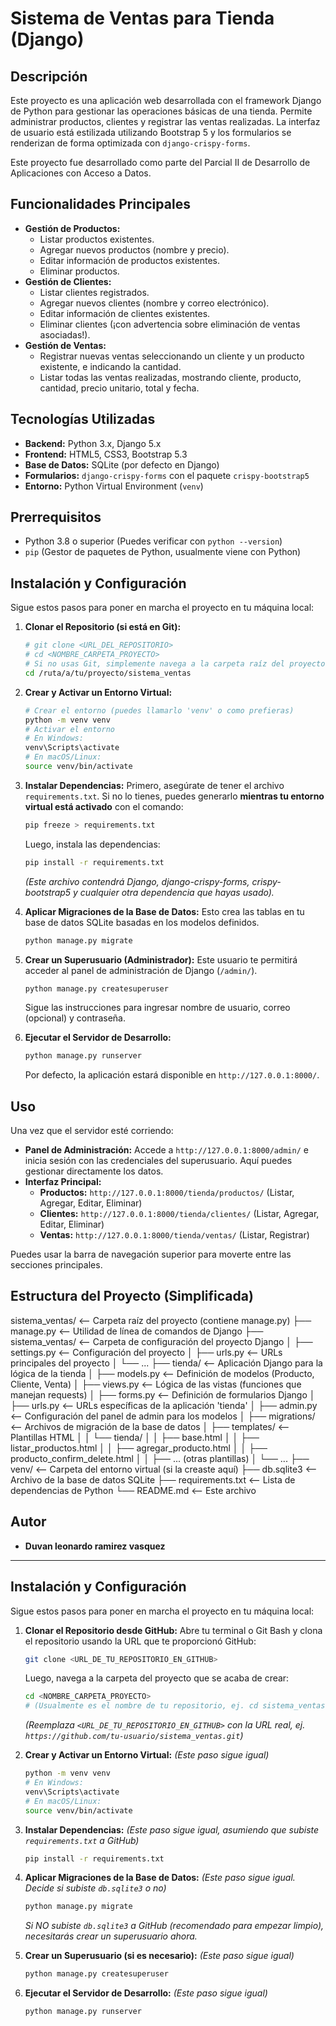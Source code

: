 # Sistema de Ventas para Tienda (Django)

## Descripción

Este proyecto es una aplicación web desarrollada con el framework Django de Python para gestionar las operaciones básicas de una tienda. Permite administrar productos, clientes y registrar las ventas realizadas. La interfaz de usuario está estilizada utilizando Bootstrap 5 y los formularios se renderizan de forma optimizada con `django-crispy-forms`.

Este proyecto fue desarrollado como parte del Parcial II de Desarrollo de Aplicaciones con Acceso a Datos.

## Funcionalidades Principales

* **Gestión de Productos:**
    * Listar productos existentes.
    * Agregar nuevos productos (nombre y precio).
    * Editar información de productos existentes.
    * Eliminar productos.
* **Gestión de Clientes:**
    * Listar clientes registrados.
    * Agregar nuevos clientes (nombre y correo electrónico).
    * Editar información de clientes existentes.
    * Eliminar clientes (¡con advertencia sobre eliminación de ventas asociadas!).
* **Gestión de Ventas:**
    * Registrar nuevas ventas seleccionando un cliente y un producto existente, e indicando la cantidad.
    * Listar todas las ventas realizadas, mostrando cliente, producto, cantidad, precio unitario, total y fecha.

## Tecnologías Utilizadas

* **Backend:** Python 3.x, Django 5.x
* **Frontend:** HTML5, CSS3, Bootstrap 5.3
* **Base de Datos:** SQLite (por defecto en Django)
* **Formularios:** `django-crispy-forms` con el paquete `crispy-bootstrap5`
* **Entorno:** Python Virtual Environment (`venv`)

## Prerrequisitos

* Python 3.8 o superior (Puedes verificar con `python --version`)
* `pip` (Gestor de paquetes de Python, usualmente viene con Python)

## Instalación y Configuración

Sigue estos pasos para poner en marcha el proyecto en tu máquina local:

1.  **Clonar el Repositorio (si está en Git):**
    ```bash
    # git clone <URL_DEL_REPOSITORIO>
    # cd <NOMBRE_CARPETA_PROYECTO>
    # Si no usas Git, simplemente navega a la carpeta raíz del proyecto donde está este README.md
    cd /ruta/a/tu/proyecto/sistema_ventas
    ```

2.  **Crear y Activar un Entorno Virtual:**
    ```bash
    # Crear el entorno (puedes llamarlo 'venv' o como prefieras)
    python -m venv venv
    # Activar el entorno
    # En Windows:
    venv\Scripts\activate
    # En macOS/Linux:
    source venv/bin/activate
    ```

3.  **Instalar Dependencias:**
    Primero, asegúrate de tener el archivo `requirements.txt`. Si no lo tienes, puedes generarlo **mientras tu entorno virtual está activado** con el comando:
    ```bash
    pip freeze > requirements.txt
    ```
    Luego, instala las dependencias:
    ```bash
    pip install -r requirements.txt
    ```
    *(Este archivo contendrá Django, django-crispy-forms, crispy-bootstrap5 y cualquier otra dependencia que hayas usado).*

4.  **Aplicar Migraciones de la Base de Datos:**
    Esto crea las tablas en tu base de datos SQLite basadas en los modelos definidos.
    ```bash
    python manage.py migrate
    ```

5.  **Crear un Superusuario (Administrador):**
    Este usuario te permitirá acceder al panel de administración de Django (`/admin/`).
    ```bash
    python manage.py createsuperuser
    ```
    Sigue las instrucciones para ingresar nombre de usuario, correo (opcional) y contraseña.

6.  **Ejecutar el Servidor de Desarrollo:**
    ```bash
    python manage.py runserver
    ```
    Por defecto, la aplicación estará disponible en `http://127.0.0.1:8000/`.

## Uso

Una vez que el servidor esté corriendo:

* **Panel de Administración:** Accede a `http://127.0.0.1:8000/admin/` e inicia sesión con las credenciales del superusuario. Aquí puedes gestionar directamente los datos.
* **Interfaz Principal:**
    * **Productos:** `http://127.0.0.1:8000/tienda/productos/` (Listar, Agregar, Editar, Eliminar)
    * **Clientes:** `http://127.0.0.1:8000/tienda/clientes/` (Listar, Agregar, Editar, Eliminar)
    * **Ventas:** `http://127.0.0.1:8000/tienda/ventas/` (Listar, Registrar)

Puedes usar la barra de navegación superior para moverte entre las secciones principales.

## Estructura del Proyecto (Simplificada)

sistema_ventas/       <-- Carpeta raíz del proyecto (contiene manage.py)
├── manage.py         <-- Utilidad de línea de comandos de Django
├── sistema_ventas/   <-- Carpeta de configuración del proyecto Django
│   ├── settings.py   <-- Configuración del proyecto
│   ├── urls.py       <-- URLs principales del proyecto
│   └── ...
├── tienda/           <-- Aplicación Django para la lógica de la tienda
│   ├── models.py     <-- Definición de modelos (Producto, Cliente, Venta)
│   ├── views.py      <-- Lógica de las vistas (funciones que manejan requests)
│   ├── forms.py      <-- Definición de formularios Django
│   ├── urls.py       <-- URLs específicas de la aplicación 'tienda'
│   ├── admin.py      <-- Configuración del panel de admin para los modelos
│   ├── migrations/   <-- Archivos de migración de la base de datos
│   ├── templates/    <-- Plantillas HTML
│   │   └── tienda/
│   │       ├── base.html
│   │       ├── listar_productos.html
│   │       ├── agregar_producto.html
│   │       ├── producto_confirm_delete.html
│   │       ├── ... (otras plantillas)
│   └── ...
├── venv/             <-- Carpeta del entorno virtual (si la creaste aquí)
├── db.sqlite3        <-- Archivo de la base de datos SQLite
├── requirements.txt  <-- Lista de dependencias de Python
└── README.md         <-- Este archivo

## Autor

* **Duvan leonardo ramirez vasquez**

---


## Instalación y Configuración

Sigue estos pasos para poner en marcha el proyecto en tu máquina local:

1.  **Clonar el Repositorio desde GitHub:**
    Abre tu terminal o Git Bash y clona el repositorio usando la URL que te proporcionó GitHub:
    ```bash
    git clone <URL_DE_TU_REPOSITORIO_EN_GITHUB>
    ```
    Luego, navega a la carpeta del proyecto que se acaba de crear:
    ```bash
    cd <NOMBRE_CARPETA_PROYECTO> 
    # (Usualmente es el nombre de tu repositorio, ej. cd sistema_ventas)
    ```
    *(Reemplaza `<URL_DE_TU_REPOSITORIO_EN_GITHUB>` con la URL real, ej. `https://github.com/tu-usuario/sistema_ventas.git`)*

2.  **Crear y Activar un Entorno Virtual:**
    *(Este paso sigue igual)*
    ```bash
    python -m venv venv
    # En Windows:
    venv\Scripts\activate
    # En macOS/Linux:
    source venv/bin/activate
    ```

3.  **Instalar Dependencias:**
    *(Este paso sigue igual, asumiendo que subiste `requirements.txt` a GitHub)*
    ```bash
    pip install -r requirements.txt
    ```

4.  **Aplicar Migraciones de la Base de Datos:**
    *(Este paso sigue igual. Decide si subiste `db.sqlite3` o no)*
    ```bash
    python manage.py migrate
    ```
    *Si NO subiste `db.sqlite3` a GitHub (recomendado para empezar limpio), necesitarás crear un superusuario ahora.*

5.  **Crear un Superusuario (si es necesario):**
    *(Este paso sigue igual)*
    ```bash
    python manage.py createsuperuser
    ```

6.  **Ejecutar el Servidor de Desarrollo:**
    *(Este paso sigue igual)*
    ```bash
    python manage.py runserver
    ```

